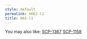 ```yaml
---
style: default
permalink: X662-l1
title: 662-l1
---
```

You may also like:
[SCP-1367](http://scp-wiki.net/scp-1367)
[SCP-1158](http://scp-wiki.net/scp-1158)